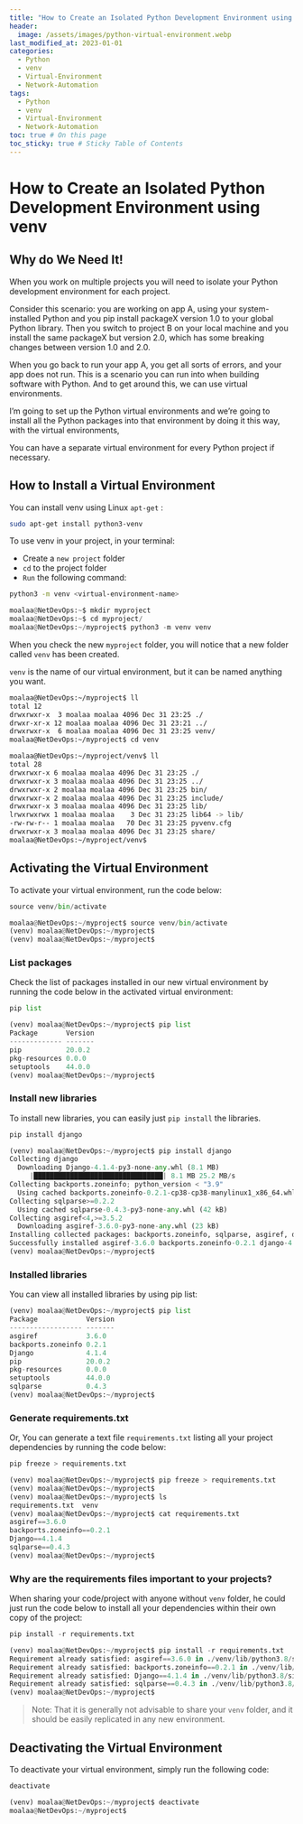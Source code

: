 ```yaml
---
title: "How to Create an Isolated Python Development Environment using venv"
header:
  image: /assets/images/python-virtual-environment.webp
last_modified_at: 2023-01-01
categories:
  - Python
  - venv
  - Virtual-Environment
  - Network-Automation
tags:
  - Python
  - venv
  - Virtual-Environment
  - Network-Automation
toc: true # On this page
toc_sticky: true # Sticky Table of Contents
---
```

# How to Create an Isolated Python Development Environment using venv

## Why do We Need It!

When you work on multiple projects you will need to isolate your Python development environment for each project.

Consider this scenario: you are working on app A, using your system-installed Python and you pip install packageX version 1.0 to your global Python library. Then you switch to project B on your local machine and you install the same packageX but version 2.0, which has some breaking changes between version 1.0 and 2.0.

When you go back to run your app A, you get all sorts of errors, and your app does not run. This is a scenario you can run into when building software with Python. And to get around this, we can use virtual environments.

I’m going to set up the Python virtual environments and we’re going to install all the Python packages into that environment by doing it this way, with the virtual environments,

You can have a separate virtual environment for every Python project if necessary.

## How to Install a Virtual Environment

You can install venv using Linux `apt-get` :

```bash
sudo apt-get install python3-venv
```

To use venv in your project, in your terminal:

- Create a `new project` folder
- `cd` to the project folder
- `Run` the following command:

```bash
python3 -m venv <virtual-environment-name>
```
```python
moalaa@NetDevOps:~$ mkdir myproject
moalaa@NetDevOps:~$ cd myproject/
moalaa@NetDevOps:~/myproject$ python3 -m venv venv
```

When you check the new `myproject` folder, you will notice that a new folder called `venv` has been created.

`venv` is the name of our virtual environment, but it can be named anything you want.

```bash
moalaa@NetDevOps:~/myproject$ ll
total 12
drwxrwxr-x  3 moalaa moalaa 4096 Dec 31 23:25 ./
drwxr-xr-x 12 moalaa moalaa 4096 Dec 31 23:21 ../
drwxrwxr-x  6 moalaa moalaa 4096 Dec 31 23:25 venv/
moalaa@NetDevOps:~/myproject$ cd venv

moalaa@NetDevOps:~/myproject/venv$ ll
total 28
drwxrwxr-x 6 moalaa moalaa 4096 Dec 31 23:25 ./
drwxrwxr-x 3 moalaa moalaa 4096 Dec 31 23:25 ../
drwxrwxr-x 2 moalaa moalaa 4096 Dec 31 23:25 bin/
drwxrwxr-x 2 moalaa moalaa 4096 Dec 31 23:25 include/
drwxrwxr-x 3 moalaa moalaa 4096 Dec 31 23:25 lib/
lrwxrwxrwx 1 moalaa moalaa    3 Dec 31 23:25 lib64 -> lib/
-rw-rw-r-- 1 moalaa moalaa   70 Dec 31 23:25 pyvenv.cfg
drwxrwxr-x 3 moalaa moalaa 4096 Dec 31 23:25 share/
moalaa@NetDevOps:~/myproject/venv$ 
```

## Activating the Virtual Environment

To activate your virtual environment, run the code below:

```python
source venv/bin/activate
```
```python
moalaa@NetDevOps:~/myproject$ source venv/bin/activate
(venv) moalaa@NetDevOps:~/myproject$ 
(venv) moalaa@NetDevOps:~/myproject$
```
### List packages
Check the list of packages installed in our new virtual environment by running the code below in the activated virtual environment:

```python
pip list
```
```python
(venv) moalaa@NetDevOps:~/myproject$ pip list
Package       Version
------------- -------
pip           20.0.2 
pkg-resources 0.0.0  
setuptools    44.0.0 
(venv) moalaa@NetDevOps:~/myproject$ 
```

### Install new libraries
To install new libraries, you can easily just `pip install` the libraries.

```python
pip install django
```
```python
(venv) moalaa@NetDevOps:~/myproject$ pip install django
Collecting django
  Downloading Django-4.1.4-py3-none-any.whl (8.1 MB)
     |████████████████████████████████| 8.1 MB 25.2 MB/s 
Collecting backports.zoneinfo; python_version < "3.9"
  Using cached backports.zoneinfo-0.2.1-cp38-cp38-manylinux1_x86_64.whl (74 kB)
Collecting sqlparse>=0.2.2
  Using cached sqlparse-0.4.3-py3-none-any.whl (42 kB)
Collecting asgiref<4,>=3.5.2
  Downloading asgiref-3.6.0-py3-none-any.whl (23 kB)
Installing collected packages: backports.zoneinfo, sqlparse, asgiref, django
Successfully installed asgiref-3.6.0 backports.zoneinfo-0.2.1 django-4.1.4 sqlparse-0.4.3
(venv) moalaa@NetDevOps:~/myproject$ 
```
### Installed libraries

You can view all installed libraries by using pip list:

```python
(venv) moalaa@NetDevOps:~/myproject$ pip list
Package            Version
------------------ -------
asgiref            3.6.0  
backports.zoneinfo 0.2.1  
Django             4.1.4  
pip                20.0.2 
pkg-resources      0.0.0  
setuptools         44.0.0 
sqlparse           0.4.3  
(venv) moalaa@NetDevOps:~/myproject$ 
```
### Generate requirements.txt
Or, You can generate a text file `requirements.txt` listing all your project dependencies by running the code below:

```python
pip freeze > requirements.txt
```
```python
(venv) moalaa@NetDevOps:~/myproject$ pip freeze > requirements.txt
(venv) moalaa@NetDevOps:~/myproject$ 
(venv) moalaa@NetDevOps:~/myproject$ ls
requirements.txt  venv
(venv) moalaa@NetDevOps:~/myproject$ cat requirements.txt 
asgiref==3.6.0
backports.zoneinfo==0.2.1
Django==4.1.4
sqlparse==0.4.3
(venv) moalaa@NetDevOps:~/myproject$
```

### Why are the requirements files important to your projects?

When sharing your code/project with anyone without `venv` folder, he could just run the code below to install all your dependencies within their own copy of the project:

```python
pip install -r requirements.txt
```
```python
(venv) moalaa@NetDevOps:~/myproject$ pip install -r requirements.txt
Requirement already satisfied: asgiref==3.6.0 in ./venv/lib/python3.8/site-packages (from -r requirements.txt (line 1)) (3.6.0)
Requirement already satisfied: backports.zoneinfo==0.2.1 in ./venv/lib/python3.8/site-packages (from -r requirements.txt (line 2)) (0.2.1)
Requirement already satisfied: Django==4.1.4 in ./venv/lib/python3.8/site-packages (from -r requirements.txt (line 3)) (4.1.4)
Requirement already satisfied: sqlparse==0.4.3 in ./venv/lib/python3.8/site-packages (from -r requirements.txt (line 4)) (0.4.3)
(venv) moalaa@NetDevOps:~/myproject$ 
```

> Note: That it is generally not advisable to share your `venv` folder, and it should be easily replicated in any new environment.

## Deactivating the Virtual Environment

To deactivate your virtual environment, simply run the following code:

```python
deactivate
```
```python
(venv) moalaa@NetDevOps:~/myproject$ deactivate
moalaa@NetDevOps:~/myproject$ 
```